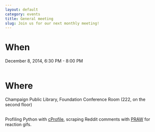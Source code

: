 ```yaml
---
layout: default
category: events
title: General meeting
slug: Join us for our next monthly meeting!
---
```


# When
December 8, 2014, 6:30 PM - 8:00 PM
<br> <br>

# Where
Champaign Public Library, Foundation Conference Room (222, on the second floor)
<br> <br>

Profiling Python with <a href="https://docs.python.org/2/library/profile.html#module-cProfile">cProfile</a>, scraping Reddit comments with <a href="https://praw.readthedocs.org/en/v2.1.19/">PRAW</a> for reaction gifs.
